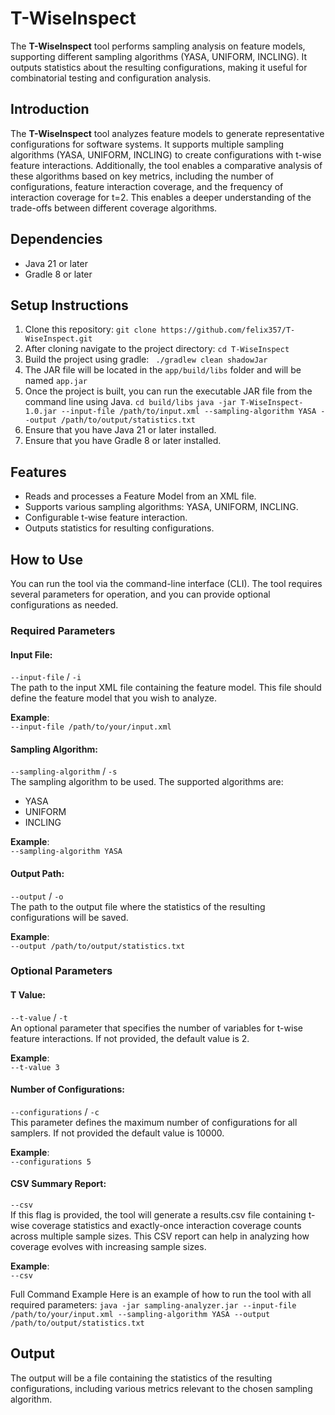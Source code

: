 # T-WiseInspect
The **T-WiseInspect** tool performs sampling analysis on feature models, supporting different sampling algorithms (YASA, UNIFORM, INCLING). It outputs statistics about the resulting configurations, making it useful for combinatorial testing and configuration analysis.

## Introduction
The **T-WiseInspect** tool analyzes feature models to generate representative configurations for software systems. It supports multiple sampling algorithms (YASA, UNIFORM, INCLING) to create configurations with t-wise feature interactions. Additionally, the tool enables a comparative analysis of these algorithms based on key metrics, including the number of configurations, feature interaction coverage, and the frequency of interaction coverage for t=2. This enables a deeper understanding of the trade-offs between different coverage algorithms.

## Dependencies
- Java 21  or later
- Gradle 8 or later

## Setup Instructions 
1. Clone this repository: ```git clone https://github.com/felix357/T-WiseInspect.git```
2. After cloning navigate to the project directory: ```cd T-WiseInspect```
3. Build the project using gradle: ``` ./gradlew clean shadowJar```
4. The JAR file will be located in the ```app/build/libs``` folder and will be named ```app.jar```
5. Once the project is built, you can run the executable JAR file from the command line using Java. ```cd build/libs``` ```java -jar T-WiseInspect-1.0.jar --input-file /path/to/input.xml --sampling-algorithm YASA --output /path/to/output/statistics.txt```
6. Ensure that you have Java 21 or later installed.
7. Ensure that you have Gradle 8 or later installed. 

## Features
- Reads and processes a Feature Model from an XML file.
- Supports various sampling algorithms: YASA, UNIFORM, INCLING.
- Configurable t-wise feature interaction.
- Outputs statistics for resulting configurations.

## How to Use
You can run the tool via the command-line interface (CLI). The tool requires several parameters for operation, and you can provide optional configurations as needed.

### Required Parameters
#### Input File:
```--input-file``` / ```-i```<br>
The path to the input XML file containing the feature model. This file should define the feature model that you wish to analyze.

**Example**:<br>```--input-file /path/to/your/input.xml```


#### Sampling Algorithm:
```--sampling-algorithm``` / ```-s```<br>
The sampling algorithm to be used. The supported algorithms are:
- YASA
- UNIFORM
- INCLING

**Example**:<br>```--sampling-algorithm YASA```

#### Output Path:
```--output``` / ```-o```<br>
The path to the output file where the statistics of the resulting configurations will be saved.

**Example**:<br>```--output /path/to/output/statistics.txt```

### Optional Parameters

#### T Value:
```--t-value``` / ```-t```<br>
An optional parameter that specifies the number of variables for t-wise feature interactions.
If not provided, the default value is 2.

**Example**:<br> ```--t-value 3```

#### Number of Configurations:
```--configurations``` / ```-c```<br>
This parameter defines the maximum number of configurations for all samplers.
If not provided the default value is 10000.

**Example**:<br> ```--configurations 5```

#### CSV Summary Report:
```--csv```<br>
If this flag is provided, the tool will generate a results.csv file containing t-wise coverage statistics and exactly-once interaction coverage counts across multiple sample sizes.
This CSV report can help in analyzing how coverage evolves with increasing sample sizes.

**Example**:<br> ```--csv```

Full Command Example
Here is an example of how to run the tool with all required parameters:
```java -jar sampling-analyzer.jar --input-file /path/to/your/input.xml --sampling-algorithm YASA --output /path/to/output/statistics.txt```

## Output
The output will be a file containing the statistics of the resulting configurations, including various metrics relevant to the chosen sampling algorithm.
